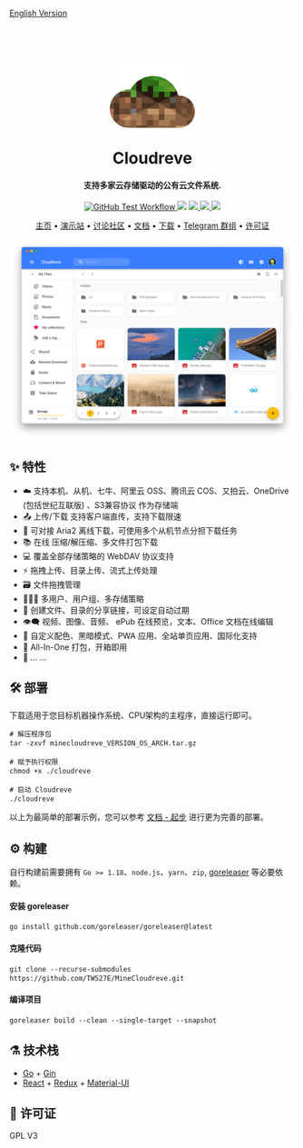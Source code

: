 [English Version](https://github.com/TW527E/MineCloudreve/blob/master/README.md)

<h1 align="center">
  <br>
  <a href="https://cloudreve.org/" alt="logo" ><img src="https://raw.githubusercontent.com/TW527E/frontend/master/public/static/img/logo192.png" width="150"/></a>
  <br>
  Cloudreve
  <br>
</h1>

<h4 align="center">支持多家云存储驱动的公有云文件系统.</h4>

<p align="center">
  <a href="https://github.com/TW527E/MineCloudreve/actions/workflows/test.yml">
    <img src="https://img.shields.io/github/actions/workflow/status/TW527E/MineCloudreve/test.yml?branch=master&style=flat-square"
         alt="GitHub Test Workflow">
  </a>
  <a href="https://codecov.io/gh/TW527E/MineCloudreve"><img src="https://img.shields.io/codecov/c/github/TW527E/MineCloudreve?style=flat-square"></a>
  <a href="https://goreportcard.com/report/github.com/TW527E/MineCloudreve">
      <img src="https://goreportcard.com/badge/github.com/TW527E/MineCloudreve?style=flat-square">
  </a>
  <a href="https://github.com/TW527E/MineCloudreve/releases">
    <img src="https://img.shields.io/github/v/release/TW527E/MineCloudreve?include_prereleases&style=flat-square" />
  </a>
  <a href="https://hub.docker.com/r/TW527E/MineCloudreve">
     <img src="https://img.shields.io/docker/image-size/TW527E/MineCloudreve?style=flat-square"/>
  </a>
</p>
<p align="center">
  <a href="https://cloudreve.org">主页</a> •
  <a href="https://demo.cloudreve.org">演示站</a> •
  <a href="https://forum.cloudreve.org/">讨论社区</a> •
  <a href="https://docs.cloudreve.org/">文档</a> •
  <a href="https://github.com/TW527E/MineCloudreve/releases">下载</a> •
  <a href="https://t.me/cloudreve_official">Telegram 群组</a> •
  <a href="#scroll-许可证">许可证</a>
</p>


![Screenshot](https://raw.githubusercontent.com/cloudreve/docs/master/images/homepage.png)

## :sparkles: 特性

* :cloud: 支持本机、从机、七牛、阿里云 OSS、腾讯云 COS、又拍云、OneDrive (包括世纪互联版) 、S3兼容协议 作为存储端
* :outbox_tray: 上传/下载 支持客户端直传，支持下载限速
* 💾 可对接 Aria2 离线下载，可使用多个从机节点分担下载任务
* 📚 在线 压缩/解压缩、多文件打包下载
* 💻 覆盖全部存储策略的 WebDAV 协议支持
* :zap: 拖拽上传、目录上传、流式上传处理
* :card_file_box: 文件拖拽管理
* :family_woman_girl_boy:   多用户、用户组、多存储策略
* :link: 创建文件、目录的分享链接，可设定自动过期
* :eye_speech_bubble: 视频、图像、音频、 ePub 在线预览，文本、Office 文档在线编辑
* :art: 自定义配色、黑暗模式、PWA 应用、全站单页应用、国际化支持
* :rocket: All-In-One 打包，开箱即用
* 🌈 ... ...

## :hammer_and_wrench: 部署

下载适用于您目标机器操作系统、CPU架构的主程序，直接运行即可。

```shell
# 解压程序包
tar -zxvf minecloudreve_VERSION_OS_ARCH.tar.gz

# 赋予执行权限
chmod +x ./cloudreve

# 启动 Cloudreve
./cloudreve
```

以上为最简单的部署示例，您可以参考 [文档 - 起步](https://docs.cloudreve.org/) 进行更为完善的部署。

## :gear: 构建

自行构建前需要拥有 `Go >= 1.18`、`node.js`、`yarn`、`zip`, [goreleaser](https://goreleaser.com/intro/) 等必要依赖。

#### 安装 goreleaser

```shell
go install github.com/goreleaser/goreleaser@latest
```

#### 克隆代码

```shell
git clone --recurse-submodules https://github.com/TW527E/MineCloudreve.git
```

#### 编译项目

```shell
goreleaser build --clean --single-target --snapshot
```

## :alembic: 技术栈

* [Go](https://golang.org/) + [Gin](https://github.com/gin-gonic/gin)
* [React](https://github.com/facebook/react) + [Redux](https://github.com/reduxjs/redux) + [Material-UI](https://github.com/mui-org/material-ui)

## :scroll: 许可证

GPL V3
